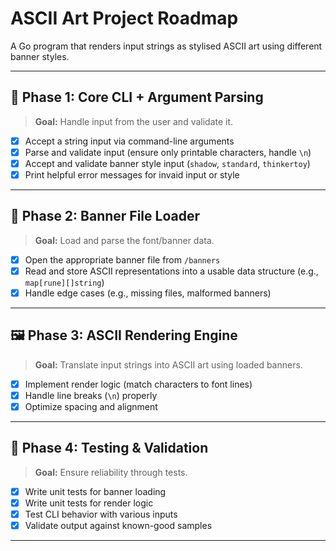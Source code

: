 # ASCII Art Project Roadmap

A Go program that renders input strings as stylised ASCII art using different banner styles.

---

## 📌 Phase 1: Core CLI + Argument Parsing
> **Goal:** Handle input from the user and validate it.

- [x] Accept a string input via command-line arguments
- [x] Parse and validate input (ensure only printable characters, handle `\n`)
- [x] Accept and validate banner style input (`shadow`, `standard`, `thinkertoy`)
- [x] Print helpful error messages for invaid input or style

---

## 🧩 Phase 2: Banner File Loader
> **Goal:** Load and parse the font/banner data.

- [x] Open the appropriate banner file from `/banners`
- [x] Read and store ASCII representations into a usable data structure (e.g., `map[rune][]string`)
- [x] Handle edge cases (e.g., missing files, malformed banners)

---

## 🖼 Phase 3: ASCII Rendering Engine
> **Goal:** Translate input strings into ASCII art using loaded banners.

- [x] Implement render logic (match characters to font lines)
- [x] Handle line breaks (`\n`) properly
- [x] Optimize spacing and alignment

---

## 🧪 Phase 4: Testing & Validation
> **Goal:** Ensure reliability through tests.

- [x] Write unit tests for banner loading
- [x] Write unit tests for render logic
- [x] Test CLI behavior with various inputs
- [x] Validate output against known-good samples

---
